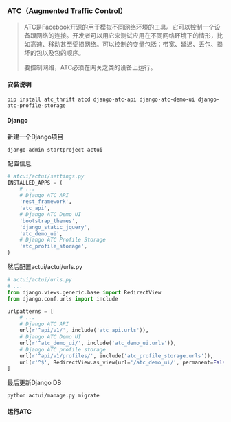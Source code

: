 ### ATC（Augmented Traffic Control）

> ATC是Facebook开源的用于模拟不同网络环境的工具。它可以控制一个设备跟网络的连接。开发者可以用它来测试应用在不同网络环境下的情形，比如高速、移动甚至受损网络。可以控制的变量包括：带宽、延迟、丢包、损坏的包以及包的顺序。
>
> 要控制网络，ATC必须在网关之类的设备上运行。

#### 安装说明

```shell
pip install atc_thrift atcd django-atc-api django-atc-demo-ui django-atc-profile-storage
```

#### Django

新建一个Django项目

```shell
django-admin startproject actui
```

配置信息

```python
# atcui/actui/settings.py
INSTALLED_APPS = (
    # ...
    # Django ATC API
    'rest_framework',
    'atc_api',
    # Django ATC Demo UI
    'bootstrap_themes',
    'django_static_jquery',
    'atc_demo_ui',
    # Django ATC Profile Storage
    'atc_profile_storage',
)
```

然后配置actui/actui/urls.py

```python
# actui/actui/urls.py
# ...
from django.views.generic.base import RedirectView
from django.conf.urls import include

urlpatterns = [
    # ...
    # Django ATC API
    url(r'^api/v1/', include('atc_api.urls')),
    # Django ATC Demo UI
    url(r'^atc_demo_ui/', include('atc_demo_ui.urls')),
    # Django ATC profile storage
    url(r'^api/v1/profiles/', include('atc_profile_storage.urls')),
    url(r'^$', RedirectView.as_view(url='/atc_demo_ui/', permanent=False)),
]
```

最后更新Django DB

```shell
python actui/manage.py migrate
```

#### 运行ATC

